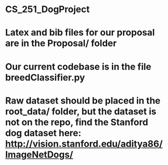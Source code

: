 # CS_251_DogProject
# Latex and bib files for our proposal are in the Proposal/ folder
# Our current codebase is in the file breedClassifier.py
# Raw dataset should be placed in the root_data/ folder, but the dataset is not on the repo, find the Stanford dog dataset here: http://vision.stanford.edu/aditya86/ImageNetDogs/
